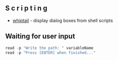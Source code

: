 ## S c r i p t i n g

- [whiptail](https://www.tutorialspoint.com/unix_commands/whiptail.htm) - display dialog boxes from shell scripts 

## Waiting for user input
````powershell
read -p "Write the path: " variableName
read -p "Press [ENTER] when finished..."
````

